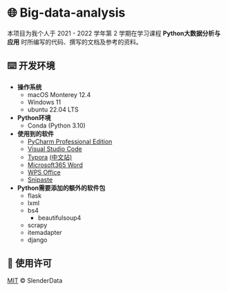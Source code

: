 # 🌐 Big-data-analysis

本项目为我个人于 2021 - 2022 学年第 2 学期在学习课程 **Python大数据分析与应用** 时所编写的代码、撰写的文档及参考的资料。

## ⌨️ 开发环境

- **操作系统**
  - macOS Monterey 12.4
  - Windows 11
  - ubuntu 22.04 LTS
- **Python环境**
  - Conda (Python 3.10)
- **使用到的软件**
  - [PyCharm Professional Edition](https://www.jetbrains.com/pycharm/)
  - [Visual Studio Code](https://azure.microsoft.com/zh-cn/products/visual-studio-code/)
  - [Typora](https://typora.io/) [(中文站)](https://typoraio.cn/)
  - [Microsoft365 Word](https://www.microsoft.com/microsoft-365)
  - [WPS Office](https://www.wps.com/)
  - [Snipaste](https://www.snipaste.com/)
- **Python需要添加的额外的软件包**
  - flask
  - lxml
  - bs4
    - beautifulsoup4
  - scrapy
  - itemadapter
  - django

## 📄 使用许可

[MIT](LICENSE) © SlenderData
